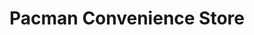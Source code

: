 ---
title: "Pacman Convenience Store"
url: /general-santos/pacman-convenience-store/
shop: Lebensmittel
---